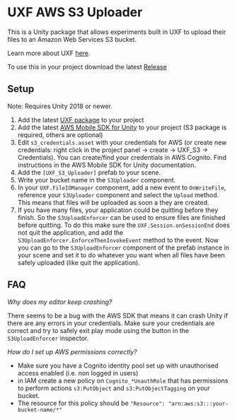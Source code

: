 # UXF AWS S3 Uploader

This is a Unity package that allows experiments built in UXF to upload their files to an Amazon Web Services S3 bucket.

Learn more about UXF [here](https://github.com/immersivecognition/unity-experiment-framework).

To use this in your project download the latest [Release](https://github.com/jackbrookes/uxf-s3-uploader/releases/latest)

## Setup

Note: Requires Unity 2018 or newer.

1. Add the latest [UXF package](https://github.com/jackbrookes/unity-experiment-framework/releases/latest) to your project
2. Add the latest [AWS Mobile SDK for Unity](https://docs.aws.amazon.com/mobile/sdkforunity/developerguide/what-is-unity-plugin.html) to your project (S3 package is required, others are optional)
3. Edit `s3_credentials.asset` with your credentials for AWS (or create new credentials: right click in the project panel -> create -> UXF_S3 -> Credentials). You can create/find your credentials in AWS Cognito. Find instructions in the AWS Mobile SDK for Unity documentation.
4. Add the `[UXF_S3_Uploader]` prefab to your scene.
5. Write your bucket name in the `S3Uploader` component.
6. In your `UXF.FileIOManager` component, add a new event to `OnWriteFile`, reference your `S3Uploader` component and select the `Upload` method. This means that files will be uploaded as soon a they are created.
7. If you have many files, your application could be quitting before they finish. So the `S3UploadEnforcer` can be used to ensure files are finished before quitting. To do this make sure the `UXF.Session.onSessionEnd` does not quit the application, and add the `S3UploadEnforcer.EnforceThenInvokeEvent` method to the event. Now you can go to the `S3UploadEnforcer` component of the prefab instance in your scene and set it to do whatever you want when all files have been safely uploaded (like quit the application).



## FAQ

*Why does my editor keep crashing?*

There seems to be a bug with the AWS SDK that means it can crash Unity if there are any errors in your credentials. Make sure your credentials are correct and try to safely exit play mode using the button in the `S3UploadEnforcer` inspector.

*How do I set up AWS permissions correctly?*

* Make sure you have a Cognito identity pool set up with unauthorised access enabled (i.e. non logged in users)
* in IAM create a new policy on `Cognito_*UnauthRole` that has permissions to perform actions `s3:PutObject` and `s3:PutObjectTagging` on your bucket.
* The resource for this policy should be `"Resource": "arn:aws:s3:::your-bucket-name/*"`
